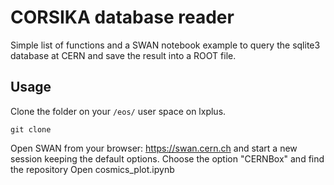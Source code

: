 # CORSIKA database reader
Simple list of functions and a SWAN notebook example to query the sqlite3 database at CERN and save the result into a ROOT file.
## Usage
Clone the folder on your `/eos/` user space on lxplus.
```
git clone
```
Open SWAN from your browser: <a href="https://swan.cern.ch"> https://swan.cern.ch</a> and start a new session keeping the default options.
Choose the option "CERNBox" and find the repository
Open cosmics_plot.ipynb
